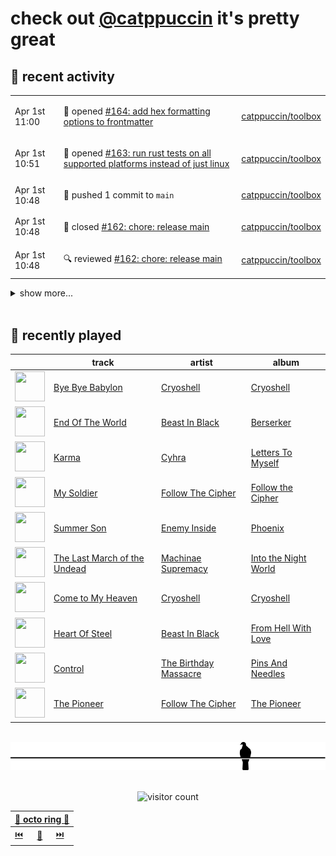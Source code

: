 # check out [@catppuccin](https://github.com/catppuccin) it's pretty great

## 📅 recent activity

<!-- SCRIPT:REPLACE:GITHUB -->
<table>
<tbody>
<tr>
<td><span title='2024-04-01T11:00:52+00:00'>Apr 1st 11:00</span></td>
<td>

📢 opened [#164: add hex formatting options to frontmatter](https://github.com/catppuccin/toolbox/issues/164)

</td>
<td>

[catppuccin/toolbox](https://github.com/catppuccin/toolbox)

</td>
</tr>
<tr>
<td><span title='2024-04-01T10:51:09+00:00'>Apr 1st 10:51</span></td>
<td>

📢 opened [#163: run rust tests on all supported platforms instead of just linux](https://github.com/catppuccin/toolbox/issues/163)

</td>
<td>

[catppuccin/toolbox](https://github.com/catppuccin/toolbox)

</td>
</tr>
<tr>
<td><span title='2024-04-01T10:48:17+00:00'>Apr 1st 10:48</span></td>
<td>

🚢 pushed 1 commit to `main`

</td>
<td>

[catppuccin/toolbox](https://github.com/catppuccin/toolbox)

</td>
</tr>
<tr>
<td><span title='2024-04-01T10:48:16+00:00'>Apr 1st 10:48</span></td>
<td>

🎉 closed [#162: chore: release main](https://github.com/catppuccin/toolbox/pull/162)

</td>
<td>

[catppuccin/toolbox](https://github.com/catppuccin/toolbox)

</td>
</tr>
<tr>
<td><span title='2024-04-01T10:48:09+00:00'>Apr 1st 10:48</span></td>
<td>

🔍 reviewed [#162: chore: release main](https://github.com/catppuccin/toolbox/pull/162)

</td>
<td>

[catppuccin/toolbox](https://github.com/catppuccin/toolbox)

</td>
</tr>
</tbody>
</table>

<details>
<summary>show more...</summary>
<table>
<tbody>
<tr>
<td><span title='2024-04-01T10:40:33+00:00'>Apr 1st 10:40</span></td>
<td>

✅ closed [#159: Fix CLI tests on Windows](https://github.com/catppuccin/toolbox/issues/159)

</td>
<td>

[catppuccin/toolbox](https://github.com/catppuccin/toolbox)

</td>
</tr>
<tr>
<td><span title='2024-04-01T10:40:33+00:00'>Apr 1st 10:40</span></td>
<td>

🚢 pushed 1 commit to `main`

</td>
<td>

[catppuccin/toolbox](https://github.com/catppuccin/toolbox)

</td>
</tr>
<tr>
<td><span title='2024-04-01T10:40:33+00:00'>Apr 1st 10:40</span></td>
<td>

🎉 closed [#161: remove hardcoded line ending in frontmatter parser](https://github.com/catppuccin/toolbox/pull/161)

</td>
<td>

[catppuccin/toolbox](https://github.com/catppuccin/toolbox)

</td>
</tr>
<tr>
<td><span title='2024-04-01T10:40:26+00:00'>Apr 1st 10:40</span></td>
<td>

🚢 pushed 1 commit to `main`

</td>
<td>

[catppuccin/toolbox](https://github.com/catppuccin/toolbox)

</td>
</tr>
<tr>
<td><span title='2024-04-01T10:40:25+00:00'>Apr 1st 10:40</span></td>
<td>

🎉 closed [#160: mention tera builtins in readme](https://github.com/catppuccin/toolbox/pull/160)

</td>
<td>

[catppuccin/toolbox](https://github.com/catppuccin/toolbox)

</td>
</tr>
<tr>
<td><span title='2024-04-01T10:34:09+00:00'>Apr 1st 10:34</span></td>
<td>

📢 opened [#130: potential XSS vulnerability](https://github.com/edwardpayton/github95/issues/130)

</td>
<td>

[edwardpayton/github95](https://github.com/edwardpayton/github95)

</td>
</tr>
<tr>
<td><span title='2024-04-01T10:00:39+00:00'>Apr 1st 10:00</span></td>
<td>

💬 commented on [#2003: Squirrel](https://github.com/catppuccin/catppuccin/issues/2003)

</td>
<td>

[catppuccin/catppuccin](https://github.com/catppuccin/catppuccin)

</td>
</tr>
<tr>
<td><span title='2024-04-01T09:39:41+00:00'>Apr 1st 09:39</span></td>
<td>

🚢 pushed 3 commits to `fix/frontmatter-line-endings`

</td>
<td>

[catppuccin/toolbox](https://github.com/catppuccin/toolbox)

</td>
</tr>
<tr>
<td><span title='2024-04-01T09:38:43+00:00'>Apr 1st 09:38</span></td>
<td>

🚢 pushed 1 commit to `docs/tera-builtins`

</td>
<td>

[catppuccin/toolbox](https://github.com/catppuccin/toolbox)

</td>
</tr>
<tr>
<td><span title='2024-04-01T09:34:46+00:00'>Apr 1st 09:34</span></td>
<td>

🚢 pushed 1 commit to `docs/tera-builtins`

</td>
<td>

[catppuccin/toolbox](https://github.com/catppuccin/toolbox)

</td>
</tr>
<tr>
<td><span title='2024-04-01T09:32:15+00:00'>Apr 1st 09:32</span></td>
<td>

🚢 pushed 1 commit to `fix/frontmatter-line-endings`

</td>
<td>

[catppuccin/toolbox](https://github.com/catppuccin/toolbox)

</td>
</tr>
<tr>
<td><span title='2024-04-01T09:31:16+00:00'>Apr 1st 09:31</span></td>
<td>

🚀 opened [#161: fix: remove hardcoded line ending in frontmatter parser](https://github.com/catppuccin/toolbox/pull/161)

</td>
<td>

[catppuccin/toolbox](https://github.com/catppuccin/toolbox)

</td>
</tr>
<tr>
<td><span title='2024-04-01T09:30:31+00:00'>Apr 1st 09:30</span></td>
<td>

💬 commented on [#10: feat: use whiskers for generation](https://github.com/catppuccin/go/pull/10)

</td>
<td>

[catppuccin/go](https://github.com/catppuccin/go)

</td>
</tr>
<tr>
<td><span title='2024-04-01T09:27:28+00:00'>Apr 1st 09:27</span></td>
<td>

🚀 opened [#160: docs(whiskers): mention tera builtins](https://github.com/catppuccin/toolbox/pull/160)

</td>
<td>

[catppuccin/toolbox](https://github.com/catppuccin/toolbox)

</td>
</tr>
<tr>
<td><span title='2024-03-31T18:36:52+00:00'>Mar 31st 18:36</span></td>
<td>

🚢 pushed 1 commit to `main`

</td>
<td>

[catppuccin/catppuccin](https://github.com/catppuccin/catppuccin)

</td>
</tr>
</tbody>
</table>
</details>
<!-- SCRIPT:REPLACE:GITHUB -->

<br>

## 🎵 recently played

<!-- SCRIPT:REPLACE:SPOTIFY -->
| | track | artist | album |
| - | - | - | - |
| <img src="https://i.scdn.co/image/ab67616d00004851964df1d62e0bf30a576597f3" width="48" height="48"> | [Bye Bye Babylon](https://open.spotify.com/track/20iFwcnU2ciOKbDF1LUGdv) | [Cryoshell](https://open.spotify.com/artist/65jgj6SqhyQN9TEh5g0Unu) | [Cryoshell](https://open.spotify.com/track/20iFwcnU2ciOKbDF1LUGdv) |
| <img src="https://i.scdn.co/image/ab67616d00004851eae389f411e0a8d740d03561" width="48" height="48"> | [End Of The World](https://open.spotify.com/track/6LtjVoJQ1uTk69wxWuCYHy) | [Beast In Black](https://open.spotify.com/artist/0rEuaTPLMhlViNCJrg3NEH) | [Berserker](https://open.spotify.com/track/6LtjVoJQ1uTk69wxWuCYHy) |
| <img src="https://i.scdn.co/image/ab67616d00004851e684361883b699ad7d7fc805" width="48" height="48"> | [Karma](https://open.spotify.com/track/5XtlGOuEI9uINetJeAorx8) | [Cyhra](https://open.spotify.com/artist/6tkhw6PSVw7b2M7h5fLBLE) | [Letters To Myself](https://open.spotify.com/track/5XtlGOuEI9uINetJeAorx8) |
| <img src="https://i.scdn.co/image/ab67616d000048519fe0dc945b67c6e96a949755" width="48" height="48"> | [My Soldier](https://open.spotify.com/track/5VyYA8OKIFIrRImjRoArLO) | [Follow The Cipher](https://open.spotify.com/artist/0r6IrOHMBaKiiZPV1zeIu2) | [Follow the Cipher](https://open.spotify.com/track/5VyYA8OKIFIrRImjRoArLO) |
| <img src="https://i.scdn.co/image/ab67616d00004851f1cb5ebc7735d60fa10b593b" width="48" height="48"> | [Summer Son](https://open.spotify.com/track/3tQfcn1Z3Q079ChW4D2hH4) | [Enemy Inside](https://open.spotify.com/artist/4DX0ctdZRMWec9KCiigIXy) | [Phoenix](https://open.spotify.com/track/3tQfcn1Z3Q079ChW4D2hH4) |
| <img src="https://i.scdn.co/image/ab67616d00004851c880c3fce14935c405c7503e" width="48" height="48"> | [The Last March of the Undead](https://open.spotify.com/track/2MDtkZJVRWiVXwK4t2ASyJ) | [Machinae Supremacy](https://open.spotify.com/artist/6cmp7ut7okJAgJOSaMAVf3) | [Into the Night World](https://open.spotify.com/track/2MDtkZJVRWiVXwK4t2ASyJ) |
| <img src="https://i.scdn.co/image/ab67616d00004851964df1d62e0bf30a576597f3" width="48" height="48"> | [Come to My Heaven](https://open.spotify.com/track/0ocj3UXRmoFDcHuQxwLptv) | [Cryoshell](https://open.spotify.com/artist/65jgj6SqhyQN9TEh5g0Unu) | [Cryoshell](https://open.spotify.com/track/0ocj3UXRmoFDcHuQxwLptv) |
| <img src="https://i.scdn.co/image/ab67616d00004851086fd08b0a9e09401a634902" width="48" height="48"> | [Heart Of Steel](https://open.spotify.com/track/5uVhwu6ZexzKtxFWipUGcf) | [Beast In Black](https://open.spotify.com/artist/0rEuaTPLMhlViNCJrg3NEH) | [From Hell With Love](https://open.spotify.com/track/5uVhwu6ZexzKtxFWipUGcf) |
| <img src="https://i.scdn.co/image/ab67616d000048518c88a251fa147359fcce93a1" width="48" height="48"> | [Control](https://open.spotify.com/track/6wRnCFOePoaifD2SmZ7K7B) | [The Birthday Massacre](https://open.spotify.com/artist/16AVsBqzmIZTNHd0eX8VbK) | [Pins And Needles](https://open.spotify.com/track/6wRnCFOePoaifD2SmZ7K7B) |
| <img src="https://i.scdn.co/image/ab67616d00004851fe3235cb6153f5c979d5399d" width="48" height="48"> | [The Pioneer](https://open.spotify.com/track/5wHPm6ts3XV70Kn2jKtLhc) | [Follow The Cipher](https://open.spotify.com/artist/0r6IrOHMBaKiiZPV1zeIu2) | [The Pioneer](https://open.spotify.com/track/5wHPm6ts3XV70Kn2jKtLhc) |

<!-- SCRIPT:REPLACE:SPOTIFY -->

<br>

<div align="center">

<picture>
    <source media="(prefers-color-scheme: light)" srcset="assets/pigeon-light.svg">
    <source media="(prefers-color-scheme: dark)" srcset="assets/pigeon-dark.svg">
    <img alt="pigeon sitting on a wire" src="assets/pigeon-light.svg">
</picture>

<br>
<br>

![visitor count](https://profile-counter.glitch.me/backwardspy/count.svg)

<table>
    <thead>
        <th colspan="3"><a href="https://octo-ring.com">🐙 octo ring 🐙</a></th>
    </thead>
    <tbody>
        <td><a href="https://octo-ring.com/p/backwardspy/prev">⏮️</a></td>
        <td><a href="https://octo-ring.com/p/backwardspy/random">🔀</a></td>
        <td><a href="https://octo-ring.com/p/backwardspy/next">⏭️</a></td>
    </tbody>
</table>

</div>
